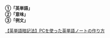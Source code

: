 
**①「英単語」  
②「意味」  
③「例文」**

[【英単語暗記法】PCを使った英単語ノートの作り方](https://atsueigo.com/vocabulary_computer_note/#TOEFL)